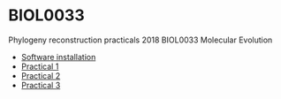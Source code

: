 # BIOL0033

Phylogeny reconstruction practicals 2018 BIOL0033 Molecular Evolution

* [Software installation](software_installation.md)
* [Practical 1](practical_1.md)
* [Practical 2](practical_1.md)
* [Practical 3](practical_1.md)

